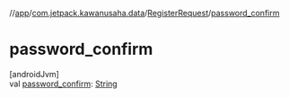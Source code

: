 //[app](../../../index.md)/[com.jetpack.kawanusaha.data](../index.md)/[RegisterRequest](index.md)/[password_confirm](password_confirm.md)

# password_confirm

[androidJvm]\
val [password_confirm](password_confirm.md): [String](https://kotlinlang.org/api/latest/jvm/stdlib/kotlin/-string/index.html)
